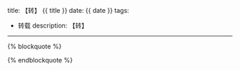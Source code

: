 title: 【转】 {{ title }}
date: {{ date }}
tags:
  - 转载
description: 【转】
---

{% blockquote %}

{% endblockquote %}